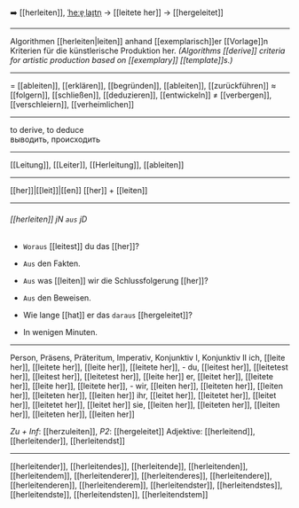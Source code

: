 ➡️ [[herleiten]], [ˈheːɐ̯ˌlaɪ̯tn̩](https://youglish.com/pronounce/herleiten/german) → [[leitete her]] → [[hergeleitet]]

---
Algorithmen [[herleiten|leiten]] anhand [[exemplarisch]]er [[Vorlage]]n Kriterien für die künstlerische Produktion her.
*(Algorithms [[derive]] criteria for artistic production based on [[exemplary]] [[template]]s.)*


---
= [[ableiten]], [[erklären]], [[begründen]], [[ableiten]], [[zurückführen]]
≈ [[folgern]], [[schließen]], [[deduzieren]], [[entwickeln]]
≠ [[verbergen]], [[verschleiern]], [[verheimlichen]]

---
to derive, to deduce  
выводить, происходить

---
[[Leitung]], [[Leiter]], [[Herleitung]], [[ableiten]]

---
[[her]]|[[leit]]|[[en]]
[[her]] + [[leiten]]


---
###### [[herleiten]] jN `aus` jD
- `Woraus` [[leitest]] du das [[her]]?
- `Aus` den Fakten.

- `Aus` was [[leiten]] wir die Schlussfolgerung [[her]]?
- `Aus` den Beweisen.

- Wie lange [[hat]] er das `daraus` [[hergeleitet]]?
- In wenigen Minuten.

---
Person, Präsens, Präteritum, Imperativ, Konjunktiv I, Konjunktiv II
ich, [[leite her]], [[leitete her]], [[leite her]], [[leitete her]], -
du, [[leitest her]], [[leitetest her]], [[leitest her]], [[leitetest her]], [[leite her]]
er, [[leitet her]], [[leitete her]], [[leite her]], [[leitete her]], -
wir, [[leiten her]], [[leiteten her]], [[leiten her]], [[leiteten her]], [[leiten her]]
ihr, [[leitet her]], [[leitetet her]], [[leitet her]], [[leitetet her]], [[leitet her]]
sie, [[leiten her]], [[leiteten her]], [[leiten her]], [[leiteten her]], [[leiten her]]

*Zu + Inf*: [[herzuleiten]], *P2*: [[hergeleitet]]
Adjektive: [[herleitend]], [[herleitender]], [[herleitendst]]

---
[[herleitender]], [[herleitendes]], [[herleitende]], [[herleitenden]], [[herleitendem]], [[herleitenderer]], [[herleitenderes]], [[herleitendere]], [[herleitenderen]], [[herleitenderem]], [[herleitendster]], [[herleitendstes]], [[herleitendste]], [[herleitendsten]], [[herleitendstem]]